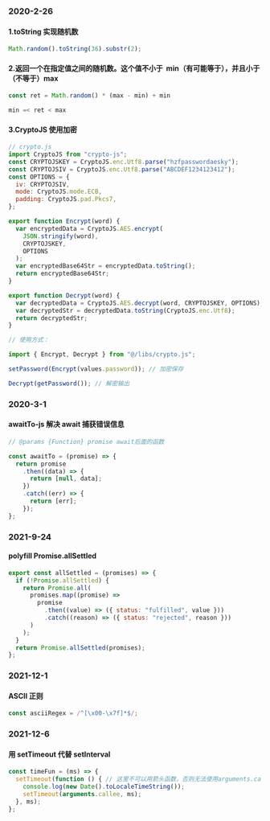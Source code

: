 ### 2020-2-26

#### 1.toString 实现随机数

```js
Math.random().toString(36).substr(2);
```

#### 2.返回一个在指定值之间的随机数。这个值不小于  min（有可能等于），并且小于（不等于）max

```js
const ret = Math.random() * (max - min) + min

min =< ret < max
```

#### 3.CryptoJS 使用加密

```js
// crypto.js
import CryptoJS from "crypto-js";
const CRYPTOJSKEY = CryptoJS.enc.Utf8.parse("hzfpasswordaesky");
const CRYPTOJSIV = CryptoJS.enc.Utf8.parse("ABCDEF1234123412");
const OPTIONS = {
  iv: CRYPTOJSIV,
  mode: CryptoJS.mode.ECB,
  padding: CryptoJS.pad.Pkcs7,
};

export function Encrypt(word) {
  var encryptedData = CryptoJS.AES.encrypt(
    JSON.stringify(word),
    CRYPTOJSKEY,
    OPTIONS
  );
  var encryptedBase64Str = encryptedData.toString();
  return encryptedBase64Str;
}

export function Decrypt(word) {
  var decryptedData = CryptoJS.AES.decrypt(word, CRYPTOJSKEY, OPTIONS);
  var decryptedStr = decryptedData.toString(CryptoJS.enc.Utf8);
  return decryptedStr;
}

// 使用方式：

import { Encrypt, Decrypt } from "@/libs/crypto.js";

setPassword(Encrypt(values.password)); // 加密保存

Decrypt(getPassword()); // 解密输出
```

### 2020-3-1

#### awaitTo-js 解决 await 捕获错误信息

```js
// @params {Function} promise await后面的函数

const awaitTo = (promise) => {
  return promise
    .then((data) => {
      return [null, data];
    })
    .catch((err) => {
      return [err];
    });
};
```

### 2021-9-24

#### polyfill Promise.allSettled

```js
export const allSettled = (promises) => {
  if (!Promise.allSettled) {
    return Promise.all(
      promises.map((promise) =>
        promise
          .then((value) => ({ status: "fulfilled", value }))
          .catch((reason) => ({ status: "rejected", reason }))
      )
    );
  }
  return Promise.allSettled(promises);
};
```

### 2021-12-1

#### ASCII 正则

```js
const asciiRegex = /^[\x00-\x7f]*$/;
```

### 2021-12-6

#### 用 setTimeout 代替 setInterval

```js
const timeFun = (ms) => {
  setTimeout(function () { // 这里不可以用箭头函数，否则无法使用arguments.callee函数
    console.log(new Date().toLocaleTimeString());
    setTimeout(arguments.callee, ms);
  }, ms);
};
```
